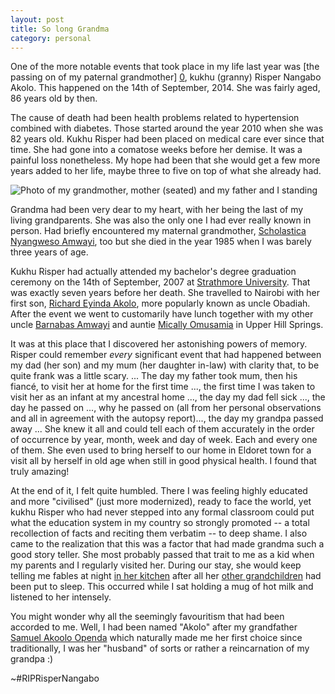```yaml
---
layout: post
title: So long Grandma
category: personal 
--- 
```

One of the more notable events that took place in my life last year was [the passing on of my paternal grandmother] [0], kukhu (granny) Risper Nangabo Akolo. This happened on the 14th of September, 2014. She was fairly aged, 86 years old by then.  

The cause of death had been health problems related to hypertension combined with diabetes. Those started around the year 2010 when she was 82 years old. Kukhu Risper had been placed on medical care ever since that time. She had gone into a comatose weeks before her demise. It was a painful loss nonetheless. My hope had been that she would get a few more years added to her life, maybe three to five on top of what she already had. 

![Photo of my grandmother, mother (seated) and my father and I standing]({{site.url}}/assets/images/Kukhu_Risper_mum_dad_and_I.png)

Grandma had been very dear to my heart, with her being the last of my living grandparents. She was also the only one I had ever really known in person. Had briefly encountered my maternal grandmother, [Scholastica Nyangweso Amwayi][1], too but she died in the year 1985 when I was barely three years of age. 

Kukhu Risper had actually attended my bachelor's degree graduation ceremony on the 14th of September, 2007 at [Strathmore University][2]. That was exactly seven years before her death. She travelled to Nairobi  with her first son, [Richard Eyinda Akolo][3], more popularly known as uncle Obadiah. After the event we went to customarily have lunch together with my other uncle [Barnabas Amwayi][4] and auntie [Mically Omusamia][5] in Upper Hill Springs. 

It was at this place that I discovered her astonishing powers of memory. Risper could remember *every* significant event that had happened between my dad (her son) and my mum (her daughter in-law) with clarity that, to be quite frank was a little scary. ... The day my father took mum, then his fiancé, to visit her at home for the first time ..., the first time I was taken to visit her as an infant at my ancestral home ..., the day my dad fell sick ..., the day he passed on ..., why he passed on (all from her personal observations and all in agreement with the autopsy report)..., the day my grandpa passed away ... She knew it all and could tell each of them accurately in the order of occurrence by year, month, week and day of week. Each and every one of them. She even used to bring herself to our home in Eldoret town for a visit all by herself in old age when still in good physical health. I found that truly amazing!

At the end of it, I felt quite humbled. There I was feeling highly educated and more "civilised" (just more modernized), ready to face the world, yet kukhu Risper who had never stepped into any formal classroom could put what the education system in my country so strongly promoted -- a total recollection of facts and reciting them verbatim -- to deep shame. I also came to the realization that this was a factor that had made grandma such a good story teller. She most probably passed that trait to me as a kid when my parents and I regularly visited her. During our stay, she would keep telling me fables at night [in her kitchen][6] after all her [other grandchildren][7] had been put to sleep. This occurred while I sat holding a mug of hot milk and listened to her intensely.

You might wonder why all the seemingly favouritism that had been accorded to me. Well, I had been named "Akolo" after my grandfather [Samuel Akoolo Openda][8] which naturally made me her first choice since traditionally, I was her "husband" of sorts or rather a reincarnation of my grandpa :)

~#RIPRisperNangabo

[0]: https://www.flickr.com/photos/mchiteri/sets/72157647750851895/ "Photo set of us giving our final tribute to our late paternal grandmother"
[1]: https://www.flickr.com/photos/mchiteri/5010942717/in/set-72157626055297784 "Maternal grandma seated second from left with her daughters and. Those standing are her sons"
[2]: http://www.strathmore.edu/ "Strathmore University, my Alma mater"
[3]: http://youtu.be/WaF235uWB4I "Uncle Richard Obadiah Akolo speaks at his mother's funeral" 
[4]: https://www.flickr.com/photos/98645159@N06/15891374932/in/set-72157649449099925 "Uncle Barnabas Amwayi (Jam) with son Obilo behind"
[5]: http://youtu.be/tlhsWbNoavY "Aunty Mically Omusamia speaks on behalf of my mum, Gertrude Oranga Akolo"
[6]: http://youtu.be/axTvRW7cRpg "Having a chat with grandma inside her kitchen in December 2010"
[7]: https://www.flickr.com/photos/mchiteri/15132691347/in/set-72157647750851895/ "Most of grandma's grandchildren"
[8]: https://www.flickr.com/photos/mchiteri/15834030855/in/set-72157626055297784 "Samuel Akoolo Openda, our grandfather in 1936 aged 38"

